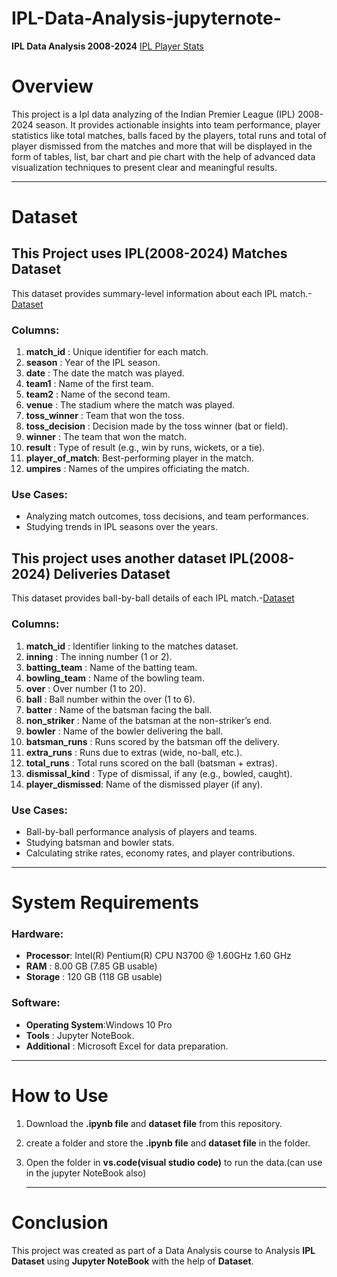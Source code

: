 # IPL-Data-Analysis-jupyternote-

 **IPL Data Analysis 2008-2024**  [IPL Player Stats]() 
 # Overview 
 This project is a Ipl data analyzing of the Indian Premier League (IPL) 2008-2024 season. It provides actionable insights into team performance, player statistics like total matches, balls faced by the players, total runs and total of player dismissed from the matches and more that will be displayed in the form of tables, list, bar chart and pie chart with the help of advanced data visualization techniques to present clear and meaningful results.
<hr>

 # Dataset
 ## This Project uses IPL(2008-2024) Matches Dataset
   This dataset provides summary-level information about each IPL match.-[Dataset]()
 ### Columns:   
 1. **match_id**       : Unique identifier for each match.
 2. **season**         : Year of the IPL season.
 3. **date**           : The date the match was played.
 4. **team1**          : Name of the first team.
 5. **team2**          : Name of the second team.
 6. **venue**          : The stadium where the match was played.
 7. **toss_winner**    : Team that won the toss.
 8. **toss_decision**  : Decision made by the toss winner (bat or field).
 9. **winner**         : The team that won the match.
10. **result**         : Type of result (e.g., win by runs, wickets, or a tie).
11. **player_of_match**: Best-performing player in the match.
12. **umpires**        : Names of the umpires officiating the match.  

### Use Cases:
 - Analyzing match outcomes, toss decisions, and team performances.
 - Studying trends in IPL seasons over the years.

## This project uses another dataset IPL(2008-2024) Deliveries Dataset
   This dataset provides ball-by-ball details of each IPL match.-[Dataset]()

### Columns:
 1. **match_id**        : Identifier linking to the matches dataset.
 2. **inning**          : The inning number (1 or 2).
 3. **batting_team**    : Name of the batting team.
 4. **bowling_team**    : Name of the bowling team.
 5. **over**            : Over number (1 to 20).
 6. **ball**            : Ball number within the over (1 to 6).
 7. **batter**          : Name of the batsman facing the ball.
 8. **non_striker**     : Name of the batsman at the non-striker’s end.
 9. **bowler**          : Name of the bowler delivering the ball.
10. **batsman_runs**    : Runs scored by the batsman off the delivery.
11. **extra_runs**      : Runs due to extras (wide, no-ball, etc.).
12. **total_runs**      : Total runs scored on the ball (batsman + extras).
13. **dismissal_kind**  : Type of dismissal, if any (e.g., bowled, caught).
14. **player_dismissed**: Name of the dismissed player (if any).

### Use Cases:
 - Ball-by-ball performance analysis of players and teams.
 - Studying batsman and bowler stats.
 - Calculating strike rates, economy rates, and player contributions.

<hr>



# System Requirements

### Hardware:
   - **Processor**: Intel(R) Pentium(R) CPU  N3700  @ 1.60GHz   1.60 GHz
   - **RAM**      : 8.00 GB (7.85 GB usable)
   - **Storage**  : 120 GB (118 GB usable)

### Software:
   - **Operating System**:Windows 10 Pro
   - **Tools**           : Jupyter NoteBook.
   - **Additional**      : Microsoft Excel for data preparation.

<hr>

# How to Use

1. Download the **.ipynb file** and **dataset file** from this repository.
2. create a folder and store the **.ipynb file** and **dataset file** in the folder.
3. Open the folder in **vs.code(visual studio code)** to run the data.(can use in the jupyter NoteBook also)

   <hr>

# Conclusion

This project was created as part of a Data Analysis course to Analysis **IPL Dataset** using **Jupyter NoteBook** with the help of **Dataset**.
